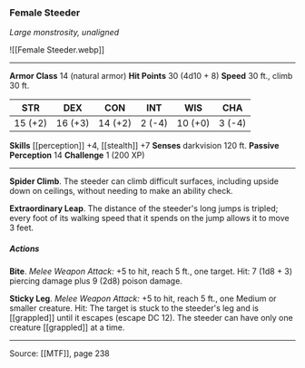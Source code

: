 ### Female Steeder
_Large monstrosity, unaligned_

![[Female Steeder.webp]]




---

**Armor Class** 14 (natural armor)
**Hit Points** 30 (4d10 + 8)
**Speed** 30 ft., climb 30 ft.

| STR     | DEX     | CON     | INT     | WIS     | CHA     |
|---------|---------|---------|---------|---------|---------|
| 15 (+2) | 16 (+3) | 14 (+2) | 2 (-4) | 10 (+0) | 3 (-4) |

**Skills** [[perception]] +4, [[stealth]] +7
**Senses** darkvision 120 ft.
**Passive Perception** 14
**Challenge** 1 (200 XP)

---

**Spider Climb**. The steeder can climb difficult surfaces, including upside down on ceilings, without needing to make an ability check.

**Extraordinary Leap**. The distance of the steeder's long jumps is tripled; every foot of its walking speed that it spends on the jump allows it to move 3 feet.

##### Actions
**Bite**. _Melee Weapon Attack:_ +5 to hit, reach 5 ft., one target. Hit: 7 (1d8 + 3) piercing damage plus 9 (2d8) poison damage.

**Sticky Leg**. _Melee Weapon Attack:_ +5 to hit, reach 5 ft., one Medium or smaller creature. Hit: The target is stuck to the steeder's leg and is [[grappled]] until it escapes (escape DC 12). The steeder can have only one creature [[grappled]] at a time.


---

Source: [[MTF]], page 238